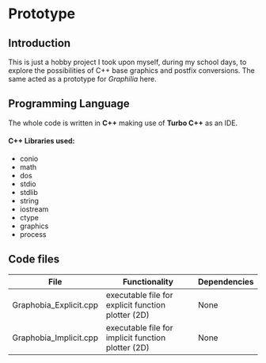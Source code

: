 # Prototype

## Introduction

This is just a hobby project I took upon myself, during my school days, to explore the possibilities of C++ base graphics and postfix conversions. The same acted as a prototype for *Graphilia* here. 


## Programming Language

The whole code is written in **C++** making use of **Turbo C++** as an IDE.

#### C++ Libraries used:
- conio
- math
- dos
- stdio
- stdlib
- string
- iostream
- ctype
- graphics
- process


## Code files

File | Functionality | Dependencies
------------ | ------------- | ----------
Graphobia_Explicit.cpp | executable file for explicit function plotter (2D) | None
Graphobia_Implicit.cpp | executable file for implicit function plotter (2D) | None

